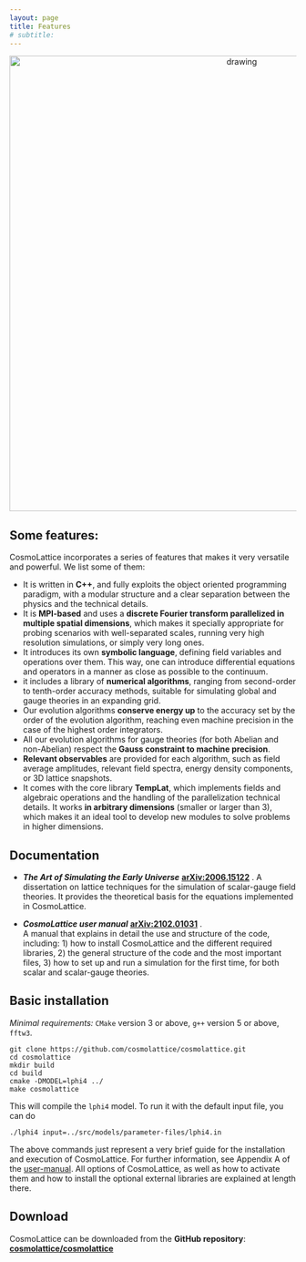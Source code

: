 ```yaml
---
layout: page
title: Features
# subtitle:
---
```


<p align="center">
  <img src="../assets/img/CL_iconSequence-removebgbis.png"   alt="drawing" width="800"
 />
</p>



## Some features:

CosmoLattice incorporates a series of features that makes it very versatile and powerful.
We list some of them:

-  It is written in **C++**, and  fully exploits the object oriented programming paradigm,
with a modular structure and a clear separation between the physics and the technical details.
-  It is **MPI-based** and uses a **discrete Fourier transform parallelized in multiple
spatial dimensions**, which makes it specially appropriate for probing scenarios with
well-separated scales, running very high resolution simulations, or simply very long ones.
- It introduces its own **symbolic language**, defining field variables and operations
over them. This way, one can introduce differential equations and operators in a manner
as close as possible to the continuum.
-  it includes a library of **numerical algorithms**, ranging from second-order to tenth-order
accuracy methods, suitable for simulating global and gauge theories
in an expanding grid.
- Our evolution algorithms **conserve energy up** to the accuracy set by the order of the evolution
algorithm, reaching even machine precision in the case of the highest order integrators.
- All our evolution algorithms for gauge theories (for both Abelian and non-Abelian) respect the **Gauss constraint to machine precision**.
- **Relevant observables** are provided for each algorithm, such as field average amplitudes, relevant field
spectra,  energy density components, or 3D lattice snapshots.
- It comes with the core library **TempLat**, which implements fields and algebraic operations and the handling of the parallelization technical details. It works **in arbitrary dimensions** (smaller or larger than 3), which makes it an ideal tool to develop new modules to solve problems in higher dimensions.


## Documentation

- ***The Art of Simulating the Early Universe*** **[arXiv:2006.15122](https://arxiv.org/pdf/2006.15122.pdf)** .
A dissertation on lattice techniques for the simulation of scalar-gauge field theories.
It provides the theoretical basis for the equations implemented in CosmoLattice.

- _**CosmoLattice user manual**_  **[arXiv:2102.01031](https://arxiv.org/pdf/2102.01031.pdf)** .  
A manual that explains in detail the use and structure of the code, including: 1) how to install
CosmoLattice and the different required libraries, 2) the general structure of the code and
the most important files, 3) how to set up and run a simulation for the first time, for both
scalar and scalar-gauge theories.

## Basic installation

*Minimal requirements:* `CMake` version 3 or above, `g++` version 5 or above, `fftw3`.

```
git clone https://github.com/cosmolattice/cosmolattice.git
cd cosmolattice   
mkdir build                     
cd build                        
cmake -DMODEL=lphi4 ../
make cosmolattice
```

This will compile the ``lphi4`` model. To run it with the default input file, you can do

``
./lphi4 input=../src/models/parameter-files/lphi4.in
``

The above commands just represent a very brief guide for the installation and execution of CosmoLattice.
For further information, see  Appendix A of the [user-manual](https://arxiv.org/pdf/2102.01031.pdf).
All options of CosmoLattice, as well as how to activate them and how to install the optional external
libraries are explained at length there.


## Download

CosmoLattice can be downloaded from the **GitHub repository**:
<b> <a href="http://github.com/cosmolattice/cosmolattice" target="_blank" rel="noopener noreferrer">cosmolattice/cosmolattice</a></b>

